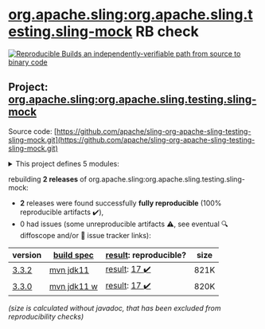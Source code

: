 [org.apache.sling:org.apache.sling.testing.sling-mock](https://search.maven.org/artifact/org.apache.sling/org.apache.sling.testing.sling-mock/) RB check
=======

[![Reproducible Builds](https://reproducible-builds.org/images/logos/rb.svg) an independently-verifiable path from source to binary code](https://reproducible-builds.org/)

## Project: [org.apache.sling:org.apache.sling.testing.sling-mock](https://search.maven.org/artifact/org.apache.sling/org.apache.sling.testing.sling-mock/)

Source code: [https://github.com/apache/sling-org-apache-sling-testing-sling-mock.git](https://github.com/apache/sling-org-apache-sling-testing-sling-mock.git)

<details><summary>This project defines 5 modules:</summary>

* [org.apache.sling:org.apache.sling.testing.sling-mock](https://search.maven.org/artifact/org.apache.sling/org.apache.sling.testing.sling-mock/)
* [org.apache.sling:org.apache.sling.testing.sling-mock.core](https://search.maven.org/artifact/org.apache.sling/org.apache.sling.testing.sling-mock.core/)
* [org.apache.sling:org.apache.sling.testing.sling-mock.junit4](https://search.maven.org/artifact/org.apache.sling/org.apache.sling.testing.sling-mock.junit4/)
* [org.apache.sling:org.apache.sling.testing.sling-mock.junit5](https://search.maven.org/artifact/org.apache.sling/org.apache.sling.testing.sling-mock.junit5/)
* [org.apache.sling:org.apache.sling.testing.sling-mock.parent](https://search.maven.org/artifact/org.apache.sling/org.apache.sling.testing.sling-mock.parent/)
</details>

rebuilding **2 releases** of org.apache.sling:org.apache.sling.testing.sling-mock:
- **2** releases were found successfully **fully reproducible** (100% reproducible artifacts :heavy_check_mark:),
- 0 had issues (some unreproducible artifacts :warning:, see eventual :mag: diffoscope and/or :memo: issue tracker links):

| version | [build spec](/BUILDSPEC.md) | [result](https://reproducible-builds.org/docs/jvm/): reproducible? | size |
| -- | --------- | ------ | -- |
| [3.3.2](https://search.maven.org/artifact/org.apache.sling/org.apache.sling.testing.sling-mock/3.3.2/pom) | [mvn jdk11](org.apache.sling.testing.sling-mock-3.3.2.buildspec) | [result](org.apache.sling.testing.sling-mock-3.3.2.buildinfo): [17 :heavy_check_mark: ](org.apache.sling.testing.sling-mock-3.3.2.buildcompare) | 821K |
| [3.3.0](https://search.maven.org/artifact/org.apache.sling/org.apache.sling.testing.sling-mock/3.3.0/pom) | [mvn jdk11 w](org.apache.sling.testing.sling-mock-3.3.0.buildspec) | [result](org.apache.sling.testing.sling-mock-3.3.0.buildinfo): [17 :heavy_check_mark: ](org.apache.sling.testing.sling-mock-3.3.0.buildcompare) | 820K |

<i>(size is calculated without javadoc, that has been excluded from reproducibility checks)</i>
